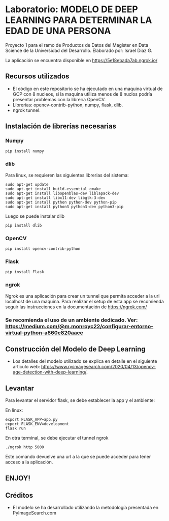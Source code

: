 
# Laboratorio: MODELO DE DEEP LEARNING PARA DETERMINAR LA EDAD DE UNA PERSONA

Proyecto 1 para el ramo de Productos de Datos del Magister en Data Science de la Universidad del Desarrollo. 
Elaborado por: Israel Diaz G.

La aplicación se encuentra disponible en https://5e18ebada7ab.ngrok.io/

## Recursos utilizados

- El código en este repositorio se ha ejecutado en una maquina virtual de GCP con 8 nucleos, si la maquina utiliza menos de 8 nuclos podría presentar problemas con la librería OpenCV. 
- Librerías: opencv-contrib-python, numpy, flask, dlib.
- ngrok tunnel.

## Instalación de librerías necesarias

### Numpy
```
pip install numpy
```

### dlib 
Para linux, se requieren las siguientes librerias del sistema:
```
sudo apt-get update
sudo apt-get install build-essential cmake
sudo apt-get install libopenblas-dev liblapack-dev 
sudo apt-get install libx11-dev libgtk-3-dev
sudo apt-get install python python-dev python-pip
sudo apt-get install python3 python3-dev python3-pip
```
Luego se puede instalar dlib
```
pip install dlib
```

### OpenCV
```
pip install opencv-contrib-python
```

### Flask
```
pip install Flask
```

### ngrok
Ngrok es una aplicación para crear un tunnel que permita acceder a la url localhost de una maquina. Para realizar el setup de esta app se recomienda seguir las instrucciones en la documentación de https://ngrok.com/

### Se recomienda el uso de un ambiente dedicado. Ver: https://medium.com/@m.monroyc22/configurar-entorno-virtual-python-a860e820aace


## Construcción del Modelo de Deep Learning

- Los detalles del modelo utilizado se explica en detalle en el siguiente articulo web: https://www.pyimagesearch.com/2020/04/13/opencv-age-detection-with-deep-learning/.


## Levantar 

Para levantar el servidor flask, se debe establecer la app y el ambiente:

En linux:
```
export FLASK_APP=app.py
export FLASK_ENV=development
flask run
```

En otra terminal, se debe ejecutar el tunnel ngrok
```
./ngrok http 5000
```
Este comando devuelve una url a la que se puede acceder para tener acceso a la aplicación.

## ENJOY!

## Créditos

- El modelo se ha desarrollado utilizando la metodología presentada en PyImageSearch.com

